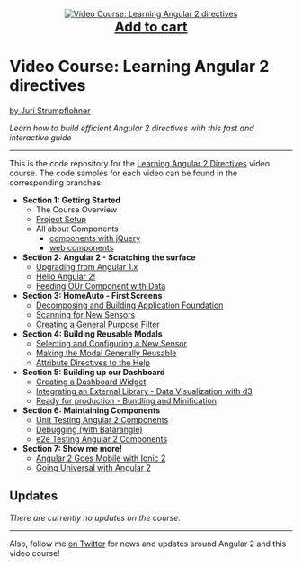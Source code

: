 <p align="center">
  <a href="https://www.packtpub.com/web-development/learning-angular-2-directives-video">
    <img src="https://dz13w8afd47il.cloudfront.net/sites/default/files/imagecache/ppv4_main_book_cover/bookretailers/9781785884702.jpg" alt="Video Course: Learning Angular 2 directives" />
  </a>
  <br />
  <a href="https://www.packtpub.com/web-development/learning-angular-2-directives-video" style="font-size:24px;font-weight:bold">Add to cart</a>
</p>

# Video Course: Learning Angular 2 directives

[by Juri Strumpflohner](https://twitter.com/juristr)

_Learn how to build efficient Angular 2 directives with this fast and interactive guide_

---

This is the code repository for the [Learning Angular 2 Directives](https://www.packtpub.com/web-development/learning-angular-2-directives-video) video course. The code
samples for each video can be found in the corresponding branches:

- **Section 1: Getting Started**
  - The Course Overview
  - [Project Setup](https://github.com/juristr/learning-angular2-directives-course/tree/1.2-project-setup)
  - All about Components
    - [components with jQuery](https://github.com/juristr/learning-angular2-directives-course/tree/1.3.1-jquery-component)
    - [web components](https://github.com/juristr/learning-angular2-directives-course/tree/1.3.2-vanilla-components)
- **Section 2: Angular 2 - Scratching the surface**
  - [Upgrading from Angular 1.x](https://github.com/juristr/learning-angular2-directives-course/tree/2.1-upgrade-ng-1)
  - [Hello Angular 2!](https://github.com/juristr/learning-angular2-directives-course/tree/2.2-hello-angular2)
  - [Feeding OUr Component with Data](https://github.com/juristr/learning-angular2-directives-course/tree/2.3-feeding-with-data)
- **Section 3: HomeAuto - First Screens**
  - [Decomposing and Building Application Foundation](https://github.com/juristr/learning-angular2-directives-course/tree/3.1-decompose-app-foundation-v2)
  - [Scanning for New Sensors](https://github.com/juristr/learning-angular2-directives-course/tree/3.2-scanning-new-sensors-v2)
  - [Creating a General Purpose Filter](https://github.com/juristr/learning-angular2-directives-course/tree/3.3-general-purpose-filter-v2)
- **Section 4: Building Reusable Modals**
  - [Selecting and Configuring a New Sensor](https://github.com/juristr/learning-angular2-directives-course/tree/4.1-configure-sensor-v2)
  - [Making the Modal Generally Reusable](https://github.com/juristr/learning-angular2-directives-course/tree/4.2-modal-reusable-v2)
  - [Attribute Directives to the Help](https://github.com/juristr/learning-angular2-directives-course/tree/4.3-attribute-directives-v2)
- **Section 5: Building up our Dashboard**
  - [Creating a Dashboard Widget](https://github.com/juristr/learning-angular2-directives-course/tree/5.1-create-dashboard-widget-v2)
  - [Integrating an External Library - Data Visualization with d3](https://github.com/juristr/learning-angular2-directives-course/tree/5.2-integrate-d3-v2)
  - [Ready for production - Bundling and Minification](https://github.com/juristr/learning-angular2-directives-course/tree/5.3-ready-for-production-v2)
- **Section 6: Maintaining Components**
  - [Unit Testing Angular 2 Components](https://github.com/juristr/learning-angular2-directives-course/tree/6.1-unittesting-v2)
  - [Debugging (with Batarangle)](https://github.com/juristr/learning-angular2-directives-course/tree/6.2-debugging-v2)
  - [e2e Testing Angular 2 Components](https://github.com/juristr/learning-angular2-directives-course/tree/6.3-ui-testing-protractor-v2)
- **Section 7: Show me more!**
  - [Angular 2 Goes Mobile with Ionic 2](https://github.com/juristr/learning-angular2-directives-course/tree/7.1-ionic)
  - [Going Universal with Angular 2](https://github.com/juristr/learning-angular2-directives-course/tree/7.2-angular-universal-v2)


## Updates

_There are currently no updates on the course._

---

Also, follow me [on Twitter](https://twitter.com/juristr) for news and updates around Angular 2 and this video course!
